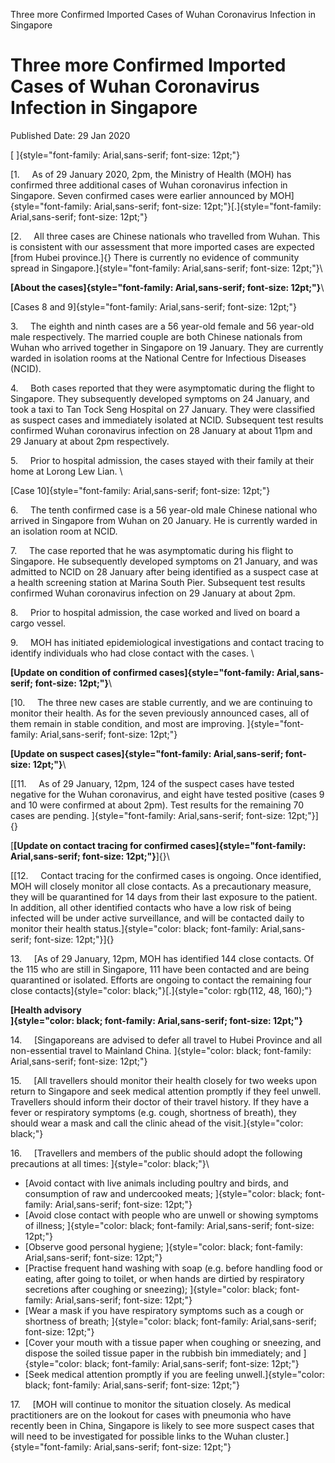 Three more Confirmed Imported Cases of Wuhan Coronavirus Infection in
Singapore

Three more Confirmed Imported Cases of Wuhan Coronavirus Infection in Singapore
===============================================================================

Published Date: 29 Jan 2020

[ ]{style="font-family: Arial,sans-serif; font-size: 12pt;"}

[1.     As of 29 January 2020, 2pm, the Ministry of Health (MOH) has
confirmed three additional cases of Wuhan coronavirus infection in
Singapore. Seven confirmed cases were earlier announced by
MOH]{style="font-family: Arial,sans-serif; font-size: 12pt;"}[.]{style="font-family: Arial,sans-serif; font-size: 12pt;"}

[2.     All three cases are Chinese nationals who travelled from Wuhan.
This is consistent with our assessment that more imported cases are
expected [from Hubei province.]{} There is currently no evidence of
community spread in
Singapore.]{style="font-family: Arial,sans-serif; font-size: 12pt;"}\

**[About the
cases]{style="font-family: Arial,sans-serif; font-size: 12pt;"}**\

[Cases 8 and 9]{style="font-family: Arial,sans-serif; font-size: 12pt;"}

3\.     The eighth and ninth cases are a 56 year-old female and 56
year-old male respectively. The married couple are both Chinese
nationals from Wuhan who arrived together in Singapore on 19 January.
They are currently warded in isolation rooms at the National Centre for
Infectious Diseases (NCID).

4\.     Both cases reported that they were asymptomatic during the flight
to Singapore. They subsequently developed symptoms on 24 January, and
took a taxi to Tan Tock Seng Hospital on 27 January. They were
classified as suspect cases and immediately isolated at NCID. Subsequent
test results confirmed Wuhan coronavirus infection on 28 January at
about 11pm and 29 January at about 2pm respectively.

5\.     Prior to hospital admission, the cases stayed with their family
at their home at Lorong Lew Lian. \

[Case 10]{style="font-family: Arial,sans-serif; font-size: 12pt;"}

6\.     The tenth confirmed case is a 56 year-old male Chinese national
who arrived in Singapore from Wuhan on 20 January. He is currently
warded in an isolation room at NCID.

7\.     The case reported that he was asymptomatic during his flight to
Singapore. He subsequently developed symptoms on 21 January, and was
admitted to NCID on 28 January after being identified as a suspect case
at a health screening station at Marina South Pier. Subsequent test
results confirmed Wuhan coronavirus infection on 29 January at about
2pm.

8\.     Prior to hospital admission, the case worked and lived on board a
cargo vessel.

9\.     MOH has initiated epidemiological investigations and contact
tracing to identify individuals who had close contact with the cases. \

**[Update on condition of confirmed
cases]{style="font-family: Arial,sans-serif; font-size: 12pt;"}**\

[10.     The three new cases are stable currently, and we are continuing
to monitor their health. As for the seven previously announced cases,
all of them remain in stable condition, and most are
improving. ]{style="font-family: Arial,sans-serif; font-size: 12pt;"}

**[Update on suspect
cases]{style="font-family: Arial,sans-serif; font-size: 12pt;"}**\

[[11.     As of 29 January, 12pm, 124 of the suspect cases have tested
negative for the Wuhan coronavirus, and eight have tested positive
(cases 9 and 10 were confirmed at about 2pm). Test results for the
remaining 70 cases are pending.
]{style="font-family: Arial,sans-serif; font-size: 12pt;"}]{}

[**[Update on contact tracing for confirmed
cases]{style="font-family: Arial,sans-serif; font-size: 12pt;"}**]{}\

[[12.     Contact tracing for the confirmed cases is ongoing. Once
identified, MOH will closely monitor all close contacts. As a
precautionary measure, they will be quarantined for 14 days from their
last exposure to the patient. In addition, all other identified contacts
who have a low risk of being infected will be under active surveillance,
and will be contacted daily to monitor their health
status.]{style="color: black; font-family: Arial,sans-serif; font-size: 12pt;"}]{}

13\.     [As of 29 January, 12pm, MOH has identified 144 close contacts.
Of the 115 who are still in Singapore, 111 have been contacted and are
being quarantined or isolated. Efforts are ongoing to contact the
remaining four close
contacts]{style="color: black;"}[.]{style="color: rgb(112, 48, 160);"}

**[Health advisory\
]{style="color: black; font-family: Arial,sans-serif; font-size: 12pt;"}**

14.     [Singaporeans are advised to defer all travel to Hubei Province
and all non-essential travel to Mainland China.
]{style="color: black; font-family: Arial,sans-serif; font-size: 12pt;"}

15\.     [All travellers should monitor their health closely for two
weeks upon return to Singapore and seek medical attention promptly if
they feel unwell. Travellers should inform their doctor of their travel
history. If they have a fever or respiratory symptoms (e.g. cough,
shortness of breath), they should wear a mask and call the clinic ahead
of the visit.]{style="color: black;"}

16\.     [Travellers and members of the public should adopt the following
precautions at all times: ]{style="color: black;"}\

-   [Avoid contact with live animals including poultry and birds, and
    consumption of raw and undercooked meats;
    ]{style="color: black; font-family: Arial,sans-serif; font-size: 12pt;"}
-   [Avoid close contact with people who are unwell or showing symptoms
    of illness;
    ]{style="color: black; font-family: Arial,sans-serif; font-size: 12pt;"}
-   [Observe good personal hygiene;
    ]{style="color: black; font-family: Arial,sans-serif; font-size: 12pt;"}
-   [Practise frequent hand washing with soap (e.g. before handling food
    or eating, after going to toilet, or when hands are dirtied by
    respiratory secretions after coughing or sneezing);
    ]{style="color: black; font-family: Arial,sans-serif; font-size: 12pt;"}
-   [Wear a mask if you have respiratory symptoms such as a cough or
    shortness of breath;
    ]{style="color: black; font-family: Arial,sans-serif; font-size: 12pt;"}
-   [Cover your mouth with a tissue paper when coughing or sneezing, and
    dispose the soiled tissue paper in the rubbish bin immediately; and
    ]{style="color: black; font-family: Arial,sans-serif; font-size: 12pt;"}
-   [Seek medical attention promptly if you are feeling
    unwell.]{style="color: black; font-family: Arial,sans-serif; font-size: 12pt;"}

17\.     [MOH will continue to monitor the situation closely. As medical
practitioners are on the lookout for cases with pneumonia who have
recently been in China, Singapore is likely to see more suspect cases
that will need to be investigated for possible links to the Wuhan
cluster.]{style="font-family: Arial,sans-serif; font-size: 12pt;"}
